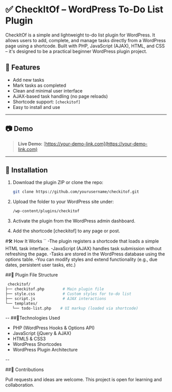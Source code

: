 # ✅ CheckItOf – WordPress To-Do List Plugin

CheckItOf is a simple and lightweight to-do list plugin for WordPress. It allows users to add, complete, and manage tasks directly from a WordPress page using a shortcode. Built with PHP, JavaScript (AJAX), HTML, and CSS – it's designed to be a practical beginner WordPress plugin project.

## 🔧 Features

- Add new tasks
- Mark tasks as completed
- Clean and minimal user interface
- AJAX-based task handling (no page reloads)
- Shortcode support: `[checkitof]`
- Easy to install and use

---

## 📷 Demo

> **Live Demo:** [https://your-demo-link.com](https://your-demo-link.com)

---

## 🚀 Installation

1. Download the plugin ZIP or clone the repo:
   ```bash
   git clone https://github.com/yourusername/checkitof.git
   
2. Upload the folder to your WordPress site under:
   ```bash
   /wp-content/plugins/checkitof

3. Activate the plugin from the WordPress admin dashboard.

4. Add the shortcode [checkitof] to any page or post.

#🛠️ How It Works
``
      -The plugin registers a shortcode that loads a simple HTML task interface.
      -JavaScript (AJAX) handles task submission without refreshing the page.
      -Tasks are stored in the WordPress database using the options table.
      -You can modify styles and extend functionality (e.g., due dates, persistent user tasks, etc.)

##📁 Plugin File Structure
 ```bash
  checkitof/
├── checkitof.php        # Main plugin file
├── style.css            # Custom styles for to-do list
├── script.js            # AJAX interactions
└── templates/
    └── todo-list.php    # UI markup (loaded via shortcode)
```
-- 
##🧠Technologies Used

- PHP (WordPress Hooks & Options API)
- JavaScript (jQuery & AJAX)
- HTML5 & CSS3
- WordPress Shortcodes
- WordPress Plugin Architecture

--

##🤝 Contributions

Pull requests and ideas are welcome. This project is open for learning and collaboration.



